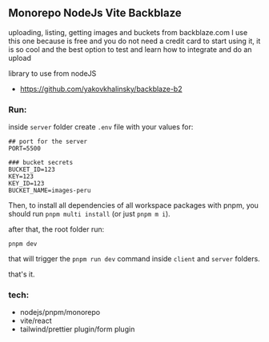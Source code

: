 ## Monorepo NodeJs Vite Backblaze

uploading, listing, getting images and buckets from backblaze.com I use this one because is free and you do not need a credit card to start using it, it is so cool and the best option to test and learn how to integrate and do an upload

library to use from nodeJS

- https://github.com/yakovkhalinsky/backblaze-b2

### Run:

inside `server` folder create `.env` file with your values for:

```
## port for the server
PORT=5500

### bucket secrets
BUCKET_ID=123
KEY=123
KEY_ID=123
BUCKET_NAME=images-peru
```

Then, to install all dependencies of all workspace packages with pnpm, you should run `pnpm multi install` (or just `pnpm m i`).

after that, the root folder run:

```
pnpm dev
```

that will trigger the `pnpm run dev` command inside `client` and `server` folders.

that's it.

### tech:

- nodejs/pnpm/monorepo
- vite/react
- tailwind/prettier plugin/form plugin
